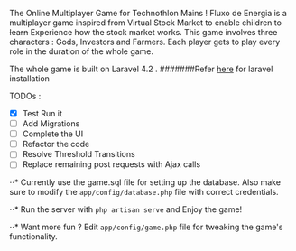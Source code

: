 The Online Multiplayer Game for Technothlon Mains !
Fluxo de Energia is a multiplayer game inspired from Virtual Stock Market to enable children to ~~learn~~ Experience how the stock market works.
This game involves three characters : Gods, Investors and Farmers. Each player gets to play every role in the duration of the whole game.

The whole game is built on Laravel 4.2 . 
#######Refer <a href="https://laravel.com/docs/4.2/installation"> here</a> for laravel installation

TODOs : 
* [x] Test Run it
* [ ] Add Migrations
* [ ] Complete the UI
* [ ] Refactor the code
* [ ] Resolve Threshold Transitions
* [ ] Replace remaining post requests with Ajax calls

⋅⋅* Currently use the game.sql file for setting up the database. Also make sure to modify the `app/config/database.php` file with correct credentials.

⋅⋅*  Run the server with 
		`php artisan serve`
	and Enjoy the game!

⋅⋅* Want more fun ?
	Edit `app/config/game.php` file for tweaking the game's functionality.
